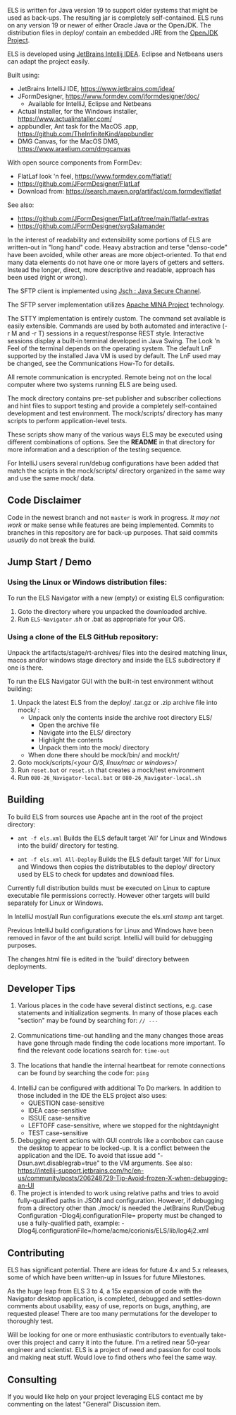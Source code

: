 ELS is written for Java version 19 to support older systems that might be used as back-ups.
The resulting jar is completely self-contained. ELS runs on any version 19 or newer of 
either Oracle Java or the OpenJDK. The distribution files in deploy/ contain an embedded
JRE from the [OpenJDK Project](https://wiki.openjdk.org/display/jdk8u).

ELS is developed using [JetBrains Intellij IDEA](https://www.jetbrains.com/idea). Eclipse and Netbeans
users can adapt the project easily.

Built using:
  - JetBrains IntelliJ IDE, https://www.jetbrains.com/idea/
  - JFormDesigner, https://www.formdev.com/jformdesigner/doc/
      - Available for IntelliJ, Eclipse and Netbeans
  - Actual Installer, for the Windows installer, https://www.actualinstaller.com/
  - appbundler, Ant task for the MacOS .app, https://github.com/TheInfiniteKind/appbundler
  - DMG Canvas, for the MacOS DMG, https://www.araelium.com/dmgcanvas

With open source components from FormDev:
  - FlatLaf look 'n feel, https://www.formdev.com/flatlaf/
  - https://github.com/JFormDesigner/FlatLaf
  - Download from: https://search.maven.org/artifact/com.formdev/flatlaf

See also:
 - https://github.com/JFormDesigner/FlatLaf/tree/main/flatlaf-extras
 - https://github.com/JFormDesigner/svgSalamander

In the interest of readability and extensibility some portions of ELS are written-out in "long hand" code.
Heavy abstraction and terse "denso-code" have been avoided, while other areas are
more object-oriented. To that end many data elements do not have one or more layers
of getters and setters. Instead the longer, direct, more descriptive and readable, 
approach has been used (right or wrong).

The SFTP client is implemented using [Jsch : Java Secure Channel](http://www.jcraft.com/jsch/).

The SFTP server implementation utilizes [Apache MINA Project](https://mina.apache.org/sshd-project/)
technology.

The STTY implementation is entirely custom. The command set available is
easily extensible. Commands are used by both automated and interactive (-r M and -r T) sessions
in a request/response REST style. Interactive sessions display a built-in terminal developed
in Java Swing. The Look 'n Feel of the terminal depends on the operating system. The default LnF
supported by the installed Java VM is used by default. The LnF used may be changed, see the
Communications How-To for details.

All remote communication is encrypted. Remote being not on the local computer where two
systems running ELS are being used.

The mock directory contains pre-set publisher and subscriber collections and hint files
to support testing and provide a completely self-contained development and test environment.
The mock/scripts/ directory has many scripts to perform application-level tests.

These scripts show many of the various ways ELS may be executed using different combinations
of options. See the **README** in that directory for more information and a description of 
the testing sequence.

For IntelliJ users several run/debug configurations have been added that match the scripts in
the mock/scripts/ directory organized in the same way and use the same mock/ data.

## Code Disclaimer

Code in the newest branch and not ```master``` is work in progress. _It may not work_ or make
sense while features are being implemented. Commits to branches in this repository are
for back-up purposes. That said commits *usually* do not break the build.

## Jump Start / Demo

### Using the Linux or Windows distribution files:

To run the ELS Navigator with a new (empty) or existing ELS configuration:

1. Goto the directory where you unpacked the downloaded archive.
2. Run ```ELS-Navigator``` .sh or .bat as appropriate for your O/S.

### Using a clone of the ELS GitHub repository:

Unpack the artifacts/stage/rt-archives/ files into the desired matching linux, macos
and/or windows stage directory and inside the ELS subdirectory if one is there. 

To run the ELS Navigator GUI with the built-in test environment without building:

 1. Unpack the latest ELS from the deploy/ .tar.gz or .zip archive file into mock/ :
     * Unpack only the contents inside the archive root directory ELS/
        * Open the archive file
        * Navigate into the ELS/ directory
        * Highlight the contents
        * Unpack them into the mock/ directory 
     * When done there should be mock/bin/ and mock/rt/
 2. Goto mock/scripts/<_your O/S, linux/mac or windows_>/
 3. Run ```reset.bat``` or ```reset.sh``` that creates a mock/test environment
 4. Run ```080-26_Navigator-local.bat``` or ```080-26_Navigator-local.sh```

## Building

To build ELS from sources use Apache ant in the root of the project directory:

 * ```ant -f els.xml``` Builds the ELS default target 'All' for Linux and Windows 
   into the build/ directory for testing.

 * ```ant -f els.xml All-Deploy``` Builds the ELS default target 'All' for Linux and 
   Windows then copies the distributables to the deploy/ directory used by ELS to
   check for updates and download files.

Currently full distribution builds must be executed on Linux to capture executable
file permissions correctly. However other targets will build separately for Linux
or Windows.

In IntelliJ most/all Run configurations execute the els.xml _stamp_ ant target.

Previous IntelliJ build configurations for Linux and Windows have been removed
in favor of the ant build script. IntelliJ will build for debugging purposes.

The changes.html file is edited in the 'build' directory between deployments.

## Developer Tips

 1. Various places in the code have several distinct sections, e.g. case statements and
    initialization segments. In many of those places each "section" may be found by
    searching for:  `````// ---`````
    <br/><br/>
 2. Communications time-out handling and the many changes those areas have gone through
    made finding the code locations more important. To find the relevant code locations 
    search for:  ```time-out```
    <br/><br/>
 3. The locations that handle the internal heartbeat for remote connections can be found
    by searching the code for: ```ping```
    <br/><br/>
 4. IntelliJ can be configured with additional To Do markers. In addition to those included
    in the IDE the ELS project also uses: 
      * QUESTION case-sensitive
      * IDEA case-sensitive
      * ISSUE case-sensitive
      * LEFTOFF case-sensitive, where we stopped for the nightdaynight
      * TEST case-sensitive
 5. Debugging event actions with GUI controls like a combobox can cause the desktop to
    appear to be locked-up. It is a conflict between the application and the IDE. To avoid
    that issue add "-Dsun.awt.disablegrab=true" to the VM arguments.
    See also: https://intellij-support.jetbrains.com/hc/en-us/community/posts/206248729-Tip-Avoid-frozen-X-when-debugging-an-UI
6. The project is intended to work using relative paths and tries to avoid fully-qualified paths
   in JSON and configuration. However, if debugging from a directory other than ./mock/ is needed the
   JetBrains Run/Debug Configuration -Dlog4j.configurationFile= property must be changed to use a
   fully-qualified path, example: -Dlog4j.configurationFile=/home/acme/corionis/ELS/lib/log4j2.xml


## Contributing

ELS has significant potential. There are ideas for future 4.x and 5.x releases, some of which
have been written-up in Issues for future Milestones.

As the huge leap from ELS 3 to 4, a 15x expansion of code with the Navigator desktop application,
is completed, debugged and settles-down comments about usability, easy of use, reports on bugs, 
anything, are requested please! There are too many permutations for the developer to thoroughly test.

Will be looking for one or more enthusiastic contributors to eventually take-over this project
and carry it into the future. I'm a retired near 50-year engineer and scientist. ELS is a project of
need and passion for cool tools and making neat stuff. Would love to find others who feel the
same way.

## Consulting

If you would like help on your project leveraging ELS contact me by commenting on the 
latest "General" Discussion item.
